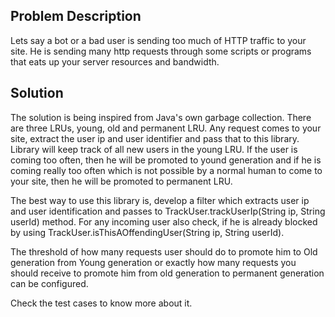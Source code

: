 Problem Description
--------------------

Lets say a bot or a bad user is sending too much of HTTP traffic to your site. He is sending many http requests through some scripts or programs that eats up your server resources and bandwidth.

Solution
----------

The solution is being inspired from Java's own garbage collection. There are three LRUs, young, old and permanent LRU. Any request comes to your site, extract the user ip and user identifier and pass that to this library. Library will keep track of all new users in the young LRU. If the user is coming too often, then he will be promoted to yound generation and if he is coming really too often which is not possible by a normal human to come to your site, then he will be promoted to permanent LRU.

The best way to use this library is, develop a filter which extracts user ip and user identification and passes to TrackUser.trackUserIp(String ip, String userId) method. For any incoming user also check, if he is already blocked by using TrackUser.isThisAOffendingUser(String ip, String userId).

The threshold of how many requests user should do to promote him to Old generation from Young generation or exactly how many requests you should receive to promote him from old generation to permanent generation can be configured.

Check the test cases to know more about it.
